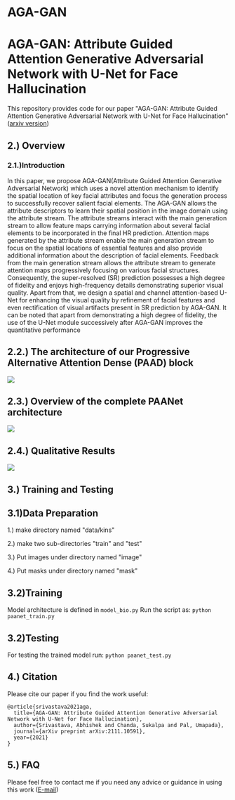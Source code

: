 # AGA-GAN
# AGA-GAN: Attribute Guided Attention Generative Adversarial Network with U-Net for Face Hallucination
This repository provides code for our paper "AGA-GAN: Attribute Guided Attention Generative Adversarial Network with U-Net for Face Hallucination" ([arxiv version](https://arxiv.org/abs/2111.10591))  
## 2.) Overview
### 2.1.)Introduction
In this paper, we propose AGA-GAN(Attribute Guided Attention Generative Adversarial Network) which uses a novel attention mechanism to identify the spatial location of key facial attributes and focus the generation process to successfully recover salient facial elements. The AGA-GAN allows the attribute descriptors to learn their spatial position in the image domain using the attribute stream. The attribute streams interact with the main generation stream to allow feature maps carrying information about several facial elements to be incorporated in the final HR prediction. Attention maps generated by the attribute stream enable the main generation stream to focus on the spatial locations of essential features and also provide additional information about the description of facial elements. Feedback from the main generation stream allows the attribute stream to generate attention maps progressively focusing on various facial structures. Consequently, the super-resolved (SR) prediction possesses a high degree of fidelity and enjoys high-frequency details demonstrating superior visual quality. Apart from that, we design a spatial and channel attention-based U-Net for enhancing the visual quality by refinement of facial features and even rectification of visual artifacts present in SR prediction by AGA-GAN. It can be noted that apart from demonstrating a high degree of fidelity, the use of the U-Net module successively after AGA-GAN improves the quantitative performance



## 2.2.) The architecture of our Progressive Alternative Attention Dense (PAAD) block
![](PAA-Net.jpeg)

## 2.3.) Overview of the complete PAANet architecture
![](PAA-Net-Full.jpeg)

## 2.4.) Qualitative Results
![](quantitative_PAA.jpeg)

## 3.) Training and Testing
## 3.1)Data Preparation
1.) make directory named "data/kins"

2.) make two sub-directories "train" and "test"

3.) Put images under directory named "image"

4.) Put masks under directory named "mask"

## 3.2)Training
Model architecture is defined in `model_bio.py`
Run the script as:
`python paanet_train.py`

## 3.2)Testing
For testing the trained model run:
`python paanet_test.py`

## 4.) Citation
Please cite our paper if you find the work useful:

```
@article{srivastava2021aga,
  title={AGA-GAN: Attribute Guided Attention Generative Adversarial Network with U-Net for Face Hallucination},
  author={Srivastava, Abhishek and Chanda, Sukalpa and Pal, Umapada},
  journal={arXiv preprint arXiv:2111.10591},
  year={2021}
}

```
## 5.) FAQ
Please feel free to contact me if you need any advice or guidance in using this work ([E-mail](abhisheksrivastava2397@gmail.com)) 
